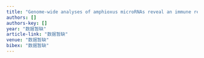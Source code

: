 ```yaml
---
title: "Genome-wide analyses of amphioxus microRNAs reveal an immune regulation via miR-92d targeting C3"
authors: []
authors-key: []
year: "数据暂缺"
article-link: "数据暂缺"
venue: "数据暂缺"
bibex: "数据暂缺"
---
```

